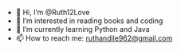 - 👋 Hi, I’m @Ruth12Love
- 👀 I’m interested in reading books and coding 
- 🌱 I’m currently learning Python and Java
- 📫 How to reach me: ruthandile962@gmail.com

<!---
Ruth12Love/Ruth12Love is a ✨ special ✨ repository because its `README.md` (this file) appears on your GitHub profile.
You can click the Preview link to take a look at your changes.
--->
